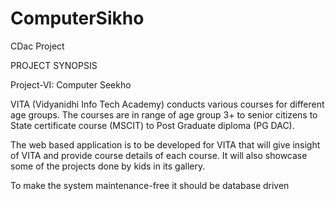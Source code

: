 # ComputerSikho
CDac Project 

PROJECT SYNOPSIS

Project-VI: Computer Seekho

VITA (Vidyanidhi Info Tech Academy) conducts various courses for different age groups. The courses are in range of age group 3+ to senior citizens to State certificate course (MSCIT) to Post Graduate diploma (PG DAC).

The web based application is to be developed for VITA that will give insight of VITA and provide course details of each course. It will also showcase some of the projects done by kids in its gallery.

To make the system maintenance-free it should be database driven
